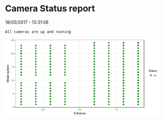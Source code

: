 Camera Status report
================
18/05/2017 - 13:31:08

    All cameras are up and running

![](camreport_files/figure-markdown_github/unnamed-chunk-2-1.png)
